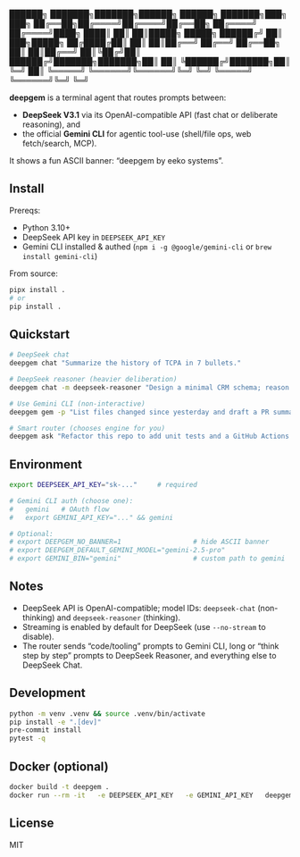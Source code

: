 ██████╗ ███████╗███████╗██████╗     ██████╗ ███████╗███╗   ███╗
██╔══██╗██╔════╝██╔════╝██╔══██╗   ██╔════╝ ██╔════╝████╗ ████║
██║  ██║█████╗  █████╗  ██████╔╝   ██║  ███╗█████╗  ██╔████╔██║
██║  ██║██╔══╝  ██╔══╝  ██╔══██╗   ██║   ██║██╔══╝  ██║╚██╔╝██║
██████╔╝███████╗███████╗██║  ██║   ╚██████╔╝███████╗██║ ╚═╝ ██║
╚═════╝ ╚══════╝╚══════╝╚═╝  ╚═╝    ╚═════╝ ╚══════╝╚═╝     ╚═╝


**deepgem** is a terminal agent that routes prompts between:
- **DeepSeek V3.1** via its OpenAI-compatible API (fast chat or deliberate reasoning), and
- the official **Gemini CLI** for agentic tool-use (shell/file ops, web fetch/search, MCP).

It shows a fun ASCII banner: “deepgem by eeko systems”.

## Install

Prereqs:
- Python 3.10+
- DeepSeek API key in `DEEPSEEK_API_KEY`
- Gemini CLI installed & authed (`npm i -g @google/gemini-cli` or `brew install gemini-cli`)

From source:
```bash
pipx install .
# or
pip install .
```

## Quickstart

```bash
# DeepSeek chat
deepgem chat "Summarize the history of TCPA in 7 bullets."

# DeepSeek reasoner (heavier deliberation)
deepgem chat -m deepseek-reasoner "Design a minimal CRM schema; reason step-by-step."

# Use Gemini CLI (non-interactive)
deepgem gem -p "List files changed since yesterday and draft a PR summary." --include-directories .

# Smart router (chooses engine for you)
deepgem ask "Refactor this repo to add unit tests and a GitHub Actions workflow."
```

## Environment

```bash
export DEEPSEEK_API_KEY="sk-..."     # required

# Gemini CLI auth (choose one):
#   gemini   # OAuth flow
#   export GEMINI_API_KEY="..." && gemini

# Optional:
# export DEEPGEM_NO_BANNER=1                  # hide ASCII banner
# export DEEPGEM_DEFAULT_GEMINI_MODEL="gemini-2.5-pro"
# export GEMINI_BIN="gemini"                  # custom path to gemini
```

## Notes
- DeepSeek API is OpenAI-compatible; model IDs: `deepseek-chat` (non-thinking) and `deepseek-reasoner` (thinking).
- Streaming is enabled by default for DeepSeek (use `--no-stream` to disable).
- The router sends “code/tooling” prompts to Gemini CLI, long or “think step by step” prompts to DeepSeek Reasoner, and everything else to DeepSeek Chat.

## Development

```bash
python -m venv .venv && source .venv/bin/activate
pip install -e ".[dev]"
pre-commit install
pytest -q
```

## Docker (optional)
```bash
docker build -t deepgem .
docker run --rm -it   -e DEEPSEEK_API_KEY   -e GEMINI_API_KEY   deepgem deepgem chat "Hello from container"
```

## License
MIT
